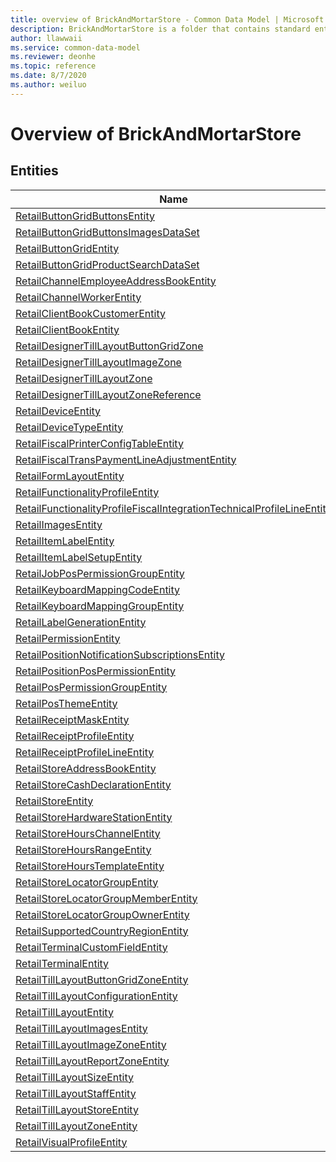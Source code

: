 ```yaml
---
title: overview of BrickAndMortarStore - Common Data Model | Microsoft Docs
description: BrickAndMortarStore is a folder that contains standard entities related to the Common Data Model.
author: llawwaii
ms.service: common-data-model
ms.reviewer: deonhe
ms.topic: reference
ms.date: 8/7/2020
ms.author: weiluo
---
```


# Overview of BrickAndMortarStore


## Entities

|Name|Description|
|---|---|
|[RetailButtonGridButtonsEntity](RetailButtonGridButtonsEntity.md)||
|[RetailButtonGridButtonsImagesDataSet](RetailButtonGridButtonsImagesDataSet.md)||
|[RetailButtonGridEntity](RetailButtonGridEntity.md)||
|[RetailButtonGridProductSearchDataSet](RetailButtonGridProductSearchDataSet.md)||
|[RetailChannelEmployeeAddressBookEntity](RetailChannelEmployeeAddressBookEntity.md)||
|[RetailChannelWorkerEntity](RetailChannelWorkerEntity.md)||
|[RetailClientBookCustomerEntity](RetailClientBookCustomerEntity.md)||
|[RetailClientBookEntity](RetailClientBookEntity.md)||
|[RetailDesignerTillLayoutButtonGridZone](RetailDesignerTillLayoutButtonGridZone.md)||
|[RetailDesignerTillLayoutImageZone](RetailDesignerTillLayoutImageZone.md)||
|[RetailDesignerTillLayoutZone](RetailDesignerTillLayoutZone.md)||
|[RetailDesignerTillLayoutZoneReference](RetailDesignerTillLayoutZoneReference.md)||
|[RetailDeviceEntity](RetailDeviceEntity.md)||
|[RetailDeviceTypeEntity](RetailDeviceTypeEntity.md)||
|[RetailFiscalPrinterConfigTableEntity](RetailFiscalPrinterConfigTableEntity.md)||
|[RetailFiscalTransPaymentLineAdjustmentEntity](RetailFiscalTransPaymentLineAdjustmentEntity.md)||
|[RetailFormLayoutEntity](RetailFormLayoutEntity.md)||
|[RetailFunctionalityProfileEntity](RetailFunctionalityProfileEntity.md)||
|[RetailFunctionalityProfileFiscalIntegrationTechnicalProfileLineEntity](RetailFunctionalityProfileFiscalIntegrationTechnicalProfileLineEntity.md)||
|[RetailImagesEntity](RetailImagesEntity.md)||
|[RetailItemLabelEntity](RetailItemLabelEntity.md)||
|[RetailItemLabelSetupEntity](RetailItemLabelSetupEntity.md)||
|[RetailJobPosPermissionGroupEntity](RetailJobPosPermissionGroupEntity.md)||
|[RetailKeyboardMappingCodeEntity](RetailKeyboardMappingCodeEntity.md)||
|[RetailKeyboardMappingGroupEntity](RetailKeyboardMappingGroupEntity.md)||
|[RetailLabelGenerationEntity](RetailLabelGenerationEntity.md)||
|[RetailPermissionEntity](RetailPermissionEntity.md)||
|[RetailPositionNotificationSubscriptionsEntity](RetailPositionNotificationSubscriptionsEntity.md)||
|[RetailPositionPosPermissionEntity](RetailPositionPosPermissionEntity.md)||
|[RetailPosPermissionGroupEntity](RetailPosPermissionGroupEntity.md)||
|[RetailPosThemeEntity](RetailPosThemeEntity.md)||
|[RetailReceiptMaskEntity](RetailReceiptMaskEntity.md)||
|[RetailReceiptProfileEntity](RetailReceiptProfileEntity.md)||
|[RetailReceiptProfileLineEntity](RetailReceiptProfileLineEntity.md)||
|[RetailStoreAddressBookEntity](RetailStoreAddressBookEntity.md)||
|[RetailStoreCashDeclarationEntity](RetailStoreCashDeclarationEntity.md)||
|[RetailStoreEntity](RetailStoreEntity.md)||
|[RetailStoreHardwareStationEntity](RetailStoreHardwareStationEntity.md)||
|[RetailStoreHoursChannelEntity](RetailStoreHoursChannelEntity.md)||
|[RetailStoreHoursRangeEntity](RetailStoreHoursRangeEntity.md)||
|[RetailStoreHoursTemplateEntity](RetailStoreHoursTemplateEntity.md)||
|[RetailStoreLocatorGroupEntity](RetailStoreLocatorGroupEntity.md)||
|[RetailStoreLocatorGroupMemberEntity](RetailStoreLocatorGroupMemberEntity.md)||
|[RetailStoreLocatorGroupOwnerEntity](RetailStoreLocatorGroupOwnerEntity.md)||
|[RetailSupportedCountryRegionEntity](RetailSupportedCountryRegionEntity.md)||
|[RetailTerminalCustomFieldEntity](RetailTerminalCustomFieldEntity.md)||
|[RetailTerminalEntity](RetailTerminalEntity.md)||
|[RetailTillLayoutButtonGridZoneEntity](RetailTillLayoutButtonGridZoneEntity.md)||
|[RetailTillLayoutConfigurationEntity](RetailTillLayoutConfigurationEntity.md)||
|[RetailTillLayoutEntity](RetailTillLayoutEntity.md)||
|[RetailTillLayoutImagesEntity](RetailTillLayoutImagesEntity.md)||
|[RetailTillLayoutImageZoneEntity](RetailTillLayoutImageZoneEntity.md)||
|[RetailTillLayoutReportZoneEntity](RetailTillLayoutReportZoneEntity.md)||
|[RetailTillLayoutSizeEntity](RetailTillLayoutSizeEntity.md)||
|[RetailTillLayoutStaffEntity](RetailTillLayoutStaffEntity.md)||
|[RetailTillLayoutStoreEntity](RetailTillLayoutStoreEntity.md)||
|[RetailTillLayoutZoneEntity](RetailTillLayoutZoneEntity.md)||
|[RetailVisualProfileEntity](RetailVisualProfileEntity.md)||
